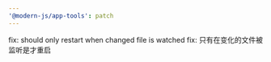 ```yaml
---
'@modern-js/app-tools': patch
---
```


fix: should only restart when changed file is watched
fix: 只有在变化的文件被监听是才重启

